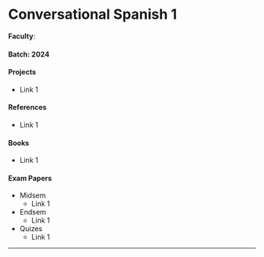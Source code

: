 # Conversational Spanish 1

**Faculty**:

#### Batch: 2024

#### Projects

- Link 1

#### References

- Link 1

#### Books

- Link 1

#### Exam Papers&#x20;

- Midsem&#x20;
  - Link 1
- Endsem&#x20;
  - Link 1
- Quizes
  - Link 1

---
